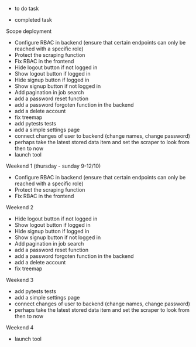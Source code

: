 - to do task
+ completed task

Scope deployment

- Configure RBAC in backend (ensure that certain endpoints can only be reached with a specific role)
- Protect the scraping function
- Fix RBAC in the frontend
- Hide logout button if not logged in
- Show logout button if logged in
- Hide signup button if logged in
- Show signup button if not logged in
- Add pagination in job search
- add a password reset function
- add a password forgoten function in the backend
- add a delete account
- fix treemap
- add pytests tests
- add a simple settings page
- connect changes of user to backend (change names, change password)
- perhaps take the latest stored data item and set the scraper to look from then to now
- launch tool


Weekend 1 (thursday - sunday 9-12/10)

- Configure RBAC in backend (ensure that certain endpoints can only be reached with a specific role)
- Protect the scraping function
- Fix RBAC in the frontend

Weekend 2
- Hide logout button if not logged in
- Show logout button if logged in
- Hide signup button if logged in
- Show signup button if not logged in
- Add pagination in job search
- add a password reset function
- add a password forgoten function in the backend
- add a delete account
- fix treemap

Weekend 3
- add pytests tests
- add a simple settings page
- connect changes of user to backend (change names, change password)
- perhaps take the latest stored data item and set the scraper to look from then to now

Weekend 4 
- launch tool
